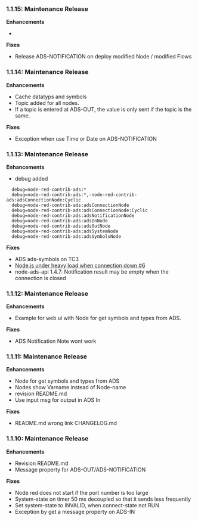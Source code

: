 ### 1.1.15: Maintenance Release

**Enhancements**

- 


**Fixes**

- Release ADS-NOTIFICATION on deploy modified Node / modified Flows


### 1.1.14: Maintenance Release

**Enhancements**

- Cache datatyps and symbols
- Topic added for all nodes.
- If a topic is entered at ADS-OUT, the value is only sent if the topic is the same.


**Fixes**

- Exception when use Time or Date on ADS-NOTIFICATION


### 1.1.13: Maintenance Release

**Enhancements**

- debug added 
```
  debug=node-red-contrib-ads:*
  debug=node-red-contrib-ads:*,-node-red-contrib-ads:adsConnectionNode:Cyclic
  debug=node-red-contrib-ads:adsConnectionNode
  debug=node-red-contrib-ads:adsConnectionNode:Cyclic
  debug=node-red-contrib-ads:adsNotificationNode
  debug=node-red-contrib-ads:adsInNode
  debug=node-red-contrib-ads:adsOutNode
  debug=node-red-contrib-ads:adsSystemNode
  debug=node-red-contrib-ads:adsSymbolsNode
```


**Fixes**

- ADS ads-symbols on TC3
- [Node.js under heavy load when connection down #6](https://github.com/ChrisHanuta/node-red-contrib-ads/issues/6)
- node-ads-api 1.4.7: Notification result may be empty when the connection is closed


### 1.1.12: Maintenance Release

**Enhancements**

- Example for web ui with Node for get symbols and types from ADS.


**Fixes**

- ADS Notification Note wont work


### 1.1.11: Maintenance Release

**Enhancements**

- Node for get symbols and types from ADS
- Nodes show Varname instead of Node-name
- revision README.md
- Use input msg for output in ADS In


**Fixes**

- README.md wrong link CHANGELOG.md


### 1.1.10: Maintenance Release

**Enhancements**

- Revision README.md
- Message property for ADS-OUT/ADS-NOTIFICATION 


**Fixes**

- Node red does not start if the port number is too large
- System-state on timer 50 ms decoupled so that it sends less frequently
- Set system-state to INVALID, when connect-state not RUN
- Exception by get a message property on ADS-IN 